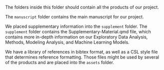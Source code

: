 The folders inside this folder should contain all the products of our project.

The `manuscript` folder contains the main manuscript for our project.

We placed supplementary information into the `supplement` folder. The `supplement` folder contains the Supplementary-Material.qmd file, which contains more in-depth information on our Exploratory Data Analysis, Methods, Modeling Analysis, and Machine Learning Models. 

We have a library of references in bibtex format, as well as a CSL style file that determines reference formatting. Those files might be used by several of the products and are placed into the `assets` folder.
